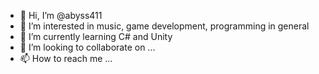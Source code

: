 - 👋 Hi, I’m @abyss411
- 👀 I’m interested in music, game development, programming in general
- 🌱 I’m currently learning C# and Unity
- 💞️ I’m looking to collaborate on ...
- 📫 How to reach me ...

<!---
abyss411/abyss411 is a ✨ special ✨ repository because its `README.md` (this file) appears on your GitHub profile.
You can click the Preview link to take a look at your changes.
--->
